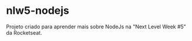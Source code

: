 # nlw5-nodejs
Projeto criado para aprender mais sobre NodeJs na "Next Level Week #5" da Rocketseat.
